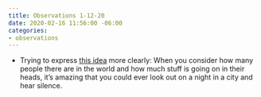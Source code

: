 ```yaml
---
title: Observations 1-12-20
date: 2020-02-16 11:56:00 -06:00
categories:
- observations
---
```


- Trying to express [this idea](https://spencertweedy.com/observations/040819.html) more clearly: When you consider how many people there are in the world and how much stuff is going on in their heads, it’s amazing that you could ever look out on a night in a city and hear silence.